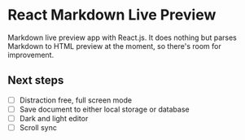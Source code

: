 # React Markdown Live Preview

Markdown live preview app with React.js. It does nothing but parses Markdown to HTML preview at the moment, so there's room for improvement.

## Next steps

- [ ] Distraction free, full screen mode
- [ ] Save document to either local storage or database
- [ ] Dark and light editor
- [ ] Scroll sync
